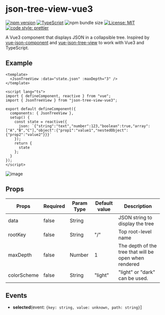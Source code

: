 # json-tree-view-vue3

[![npm version](https://badge.fury.io/js/json-tree-view-vue3.svg)](https://www.npmjs.com/package/json-tree-view-vue3) [![TypeScript](https://badges.frapsoft.com/typescript/code/typescript.svg?v=101)](https://github.com/ellerbrock/typescript-badges/) ![npm bundle size](https://img.shields.io/bundlephobia/min/json-tree-view-vue3.svg) [![License: MIT](https://img.shields.io/badge/License-MIT-yellow.svg)](https://opensource.org/licenses/MIT) [![code style: prettier](https://img.shields.io/badge/code_style-prettier-ff69b4.svg)](https://github.com/prettier/prettier)

A Vue3 component that displays JSON in a collapsible tree.
Inspired by [vue-json-component](https://www.npmjs.com/package/vue-json-component) and [vue-json-tree-view](https://www.npmjs.com/package/vue-json-tree-view) to work with Vue3 and TypeScript.

## Example

```vue
<template>
  <JsonTreeView :data="state.json" :maxDepth="3" />
</template>

<script lang="ts">
import { defineComponent, reactive } from "vue";
import { JsonTreeView } from "json-tree-view-vue3";

export default defineComponent({
  components: { JsonTreeView },
  setup() {
    const state = reactive({
      json: `{"string":"text","number":123,"boolean":true,"array":["A","B","C"],"object":{"prop1":"value1","nestedObject":{"prop2":"value2"}}}`
    });
    return {
      state
    };
  }
});
</script>
```

![image](https://user-images.githubusercontent.com/9543980/97531049-b4bf0980-19f6-11eb-9060-676d223a66b3.png)

## Props

| Props       | Required | Param Type | Default value | Description                                           |
|-------------|----------|------------|---------------|-------------------------------------------------------|
| data        | false    | String     |               | JSON string to display the tree                       |
| rootKey     | false    | String     | "/"           | Top root-level name                                   |
| maxDepth    | false    | Number     | 1             | The depth of the tree that will be open when rendered |
| colorScheme | false    | String     | "light"       | "light" or "dark" can be used.                        |

## Events

- **selected**(event: `{key: string, value: unknown, path: string}`]
